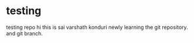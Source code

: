 # testing
testing repo
hi this is sai varshath konduri newly learning the git repository.
and git branch.
